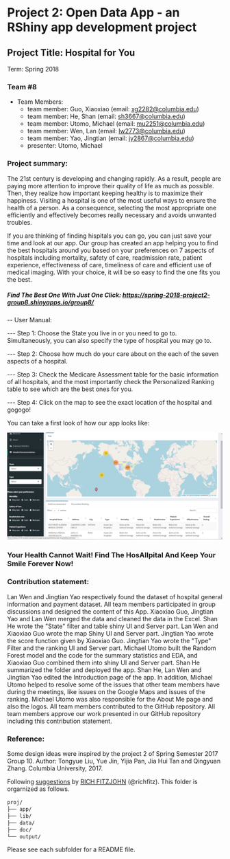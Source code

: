 # Project 2: Open Data App - an RShiny app development project

## Project Title: Hospital for You
Term: Spring 2018

### **Team #8**
+ Team Members:
	+ team member: Guo, Xiaoxiao (email: xg2282@columbia.edu)
	+ team member: He, Shan (email: sh3667@columbia.edu)
	+ team member: Utomo, Michael (email: mu2251@columbia.edu)
	+ team member: Wen, Lan (email: lw2773@columbia.edu)
	+ team member: Yao, Jingtian (email: jy2867@columbia.edu)
  + presenter: Utomo, Michael
  
### **Project summary**: 

The 21st century is developing and changing rapidly. As a result, people are paying more attention to improve their quality of life as much as possible. Then, they realize how important keeping healthy is to maximize their happiness. Visiting a hospital is one of the most useful ways to ensure the health of a person. As a consequence, selecting the most appropriate one efficiently and effectively becomes really necessary and avoids unwanted troubles.

If you are thinking of finding hispitals you can go, you can just save your time and look at our app. Our group has created an app helping you to find the best hospitals around you based on your preferences on 7 aspects of hospitals including mortality, safety of care, readmission rate, patient experience, effectiveness of care, timeliness of care and efficient use of medical imaging. With your choice, it will be so easy to find the one fits you the best.

##### Find The Best One With Just One Click: https://spring-2018-project2-group8.shinyapps.io/group8/

-- User Manual:

--- Step 1: Choose the State you live in or you need to go to. Simultaneously, you can also specify the type of hospital you may go to.

--- Step 2: Choose how much do your care about on the each of the seven aspects of a hospital.

--- Step 3: Check the Medicare Assessment table for the basic information of all hospitals, and the most importantly check the Personalized Ranking table to see which are the best ones for you.

--- Step 4: Click on the map to see the exact location of the hospital and gogogo!

You can take a first look of how our app looks like:

![screenshot](doc/Overlook.jpg)

### Your Health Cannot Wait! Find The HosAllpital And Keep Your Smile Forever Now!

### **Contribution statement**: 

Lan Wen and Jingtian Yao respectively found the dataset of hospital general information and payment dataset. All team members participated in group discussions and designed the content of this App. Xiaoxiao Guo, Jingtian Yao and Lan Wen merged the data and cleaned the data in the Excel. Shan He wrote the "State" filter and table shiny UI and Server part. Lan Wen and Xiaoxiao Guo wrote the map Shiny UI and Server part. Jingtian Yao wrote the score function given by Xiaoxiao Guo. Jingtian Yao wrote the "Type" Filter and the ranking UI and Server part. Michael Utomo built the Random Forest model and the code for the summary statistics and EDA, and Xiaoxiao Guo combined them into shiny UI and Server part. Shan He summarized the folder and deployed the app. Shan He, Lan Wen and Jingtian Yao edited the Introduction page of the app. In addition, Michael Utomo helped to resolve some of the issues that other team members have during the meetings, like issues on the Google Maps and issues of the ranking. Michael Utomo was also responsible for the About Me page and also the logos. All team members contributed to the GitHub repository. All team members approve our work presented in our GitHub repository including this contribution statement.

### **Reference**:

Some design ideas were inspired by the project 2 of Spring Semester 2017 Group 10. Author: Tongyue Liu, Yue Jin, Yijia Pan, Jia Hui Tan and Qingyuan Zhang. Columbia University, 2017.

Following [suggestions](http://nicercode.github.io/blog/2013-04-05-projects/) by [RICH FITZJOHN](http://nicercode.github.io/about/#Team) (@richfitz). This folder is orgarnized as follows.

```
proj/
├── app/
├── lib/
├── data/
├── doc/
└── output/
```
  
Please see each subfolder for a README file.

